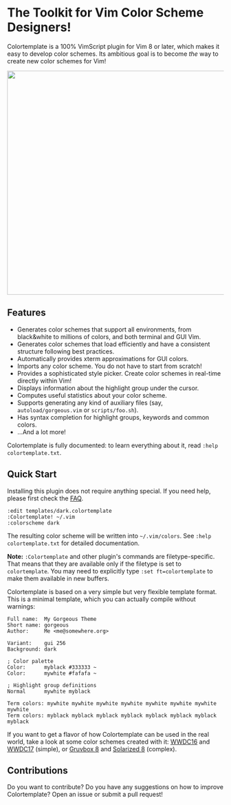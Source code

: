 # The Toolkit for Vim Color Scheme Designers!

Colortemplate is a 100% VimScript plugin for Vim 8 or later, which makes it easy
to develop color schemes. Its ambitious goal is to become *the* way to create
new color schemes for Vim!

<img src="https://raw.github.com/lifepillar/Resources/master/colortemplate/colortemplate.gif" width="520">

## Features

- Generates color schemes that support all environments, from black&white to
  millions of colors, and both terminal and GUI Vim.
- Generates color schemes that load efficiently and have a consistent structure
  following best practices.
- Automatically provides xterm approximations for GUI colors.
- Imports any color scheme. You do not have to start from scratch!
- Provides a sophisticated style picker. Create color schemes in real-time
  directly within Vim!
- Displays information about the highlight group under the cursor.
- Computes useful statistics about your color scheme.
- Supports generating any kind of auxiliary files (say,
  `autoload/gorgeous.vim` or `scripts/foo.sh`).
- Has syntax completion for highlight groups, keywords and common colors.
- …And a lot more!

Colortemplate is fully documented: to learn everything about it, read `:help
colortemplate.txt`.

## Quick Start

Installing this plugin does not require anything special. If you need help,
please first check the
[FAQ](https://github.com/lifepillar/vim-colortemplate/wiki/FAQs).

```vim
:edit templates/dark.colortemplate
:Colortemplate! ~/.vim
:colorscheme dark
```

The resulting color scheme will be written into `~/.vim/colors`. See `:help
colortemplate.txt` for detailed documentation.

**Note:** `:Colortemplate` and other plugin's commands are filetype-specific. That
means that they are available only if the filetype is set to `colortemplate`.
You may need to explicitly type `:set ft=colortemplate` to make them available
in new buffers.

Colortemplate is based on a very simple but very flexible template format.
This is a minimal template, which you can actually compile without warnings:

```
Full name:  My Gorgeous Theme
Short name: gorgeous
Author:     Me <me@somewhere.org>

Variant:    gui 256
Background: dark

; Color palette
Color:      myblack #333333 ~
Color:      mywhite #fafafa ~

; Highlight group definitions
Normal      mywhite myblack

Term colors: mywhite mywhite mywhite mywhite mywhite mywhite mywhite mywhite
Term colors: myblack myblack myblack myblack myblack myblack myblack myblack
```

If you want to get a flavor of how Colortemplate can be used in the real world,
take a look at some color schemes created with it:
[WWDC16](https://github.com/lifepillar/vim-wwdc16-theme) and
[WWDC17](https://github.com/lifepillar/vim-wwdc17-theme) (simple), or
[Gruvbox 8](https://github.com/lifepillar/vim-gruvbox8) and
[Solarized 8](https://github.com/lifepillar/vim-solarized8) (complex).


## Contributions

Do you want to contribute? Do you have any suggestions on how to improve
Colortemplate? Open an issue or submit a pull request!

